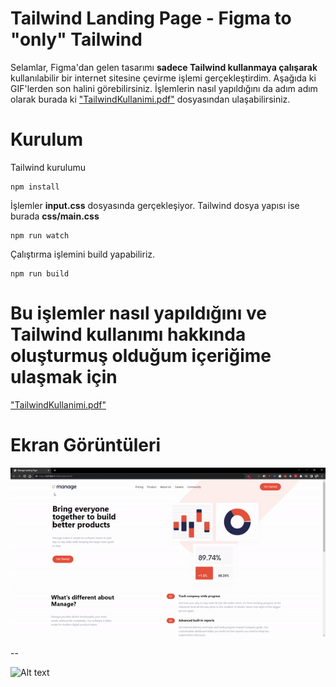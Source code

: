 # Tailwind Landing Page - Figma to "only" Tailwind

Selamlar, Figma'dan gelen tasarımı **sadece Tailwind kullanmaya çalışarak** kullanılabilir bir internet sitesine çevirme işlemi gerçekleştirdim. Aşağıda ki GIF'lerden son halini görebilirsiniz. İşlemlerin nasıl yapıldığını da adım adım olarak burada ki  ["TailwindKullanimi.pdf"](https://github.com/RSametSamyeli/tailwindcss-design-to-css/blob/main/TailwindKullanimi.pdf)  dosyasından ulaşabilirsiniz.

# Kurulum

Tailwind kurulumu

```
npm install
```

İşlemler **input.css** dosyasında gerçekleşiyor. Tailwind dosya yapısı ise burada **css/main.css**

```
npm run watch
```

Çalıştırma işlemini build yapabiliriz.

```
npm run build
```
# Bu işlemler nasıl yapıldığını ve Tailwind kullanımı hakkında oluşturmuş olduğum içeriğime ulaşmak için

["TailwindKullanimi.pdf"](https://github.com/RSametSamyeli/tailwindcss-design-to-css/blob/main/TailwindKullanimi.pdf)

# Ekran Görüntüleri

![Alt text](/masaustu.gif)

--

![Alt text](/mobil.gif)

